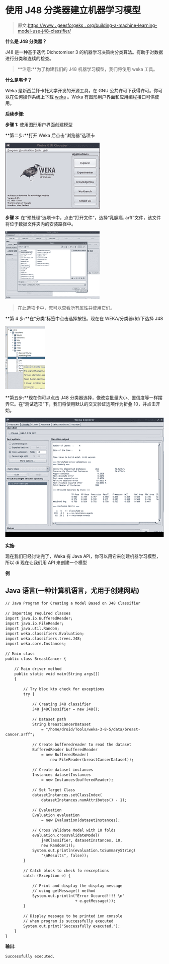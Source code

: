# 使用 J48 分类器建立机器学习模型

> 原文:[https://www . geesforgeks . org/building-a-machine-learning-model-use-j48-classifier/](https://www.geeksforgeeks.org/building-a-machine-learning-model-using-j48-classifier/)

**什么是 J48 分类器？**

J48 是一种基于迭代 Dichotomiser 3 的机器学习决策树分类算法。有助于对数据进行分类和连续的检查。

> **注意:**为了构建我们的 J48 机器学习模型，我们将使用 weka 工具。

**什么是韦卡？**

Weka 是新西兰怀卡托大学开发的开源工具，在 GNU 公共许可下获得许可。你可以在任何操作系统上下载 [weka](https://waikato.github.io/weka-wiki/downloading_weka/) 。Weka 有图形用户界面和应用编程接口可供使用。

**后续步骤:**

**步骤 1:** 使用图形用户界面创建模型

**第二步:**打开 Weka 后点击“浏览器”选项卡

![](img/9797e01740d87a4b39ee71a4eb8dec3e.png)

**步骤 3:** 在“预处理”选项卡中，点击“打开文件”，选择“乳腺癌. arff”文件，该文件将位于数据文件夹内的安装路径中。

![](img/38d9a6591c73f8bdc876ab3bf6b84ce2.png)

> 在此选项卡中，您可以查看所有属性并使用它们。

**第 4 步:**在“分类”标签中点击选择按钮。现在在 WEKA/分类器/树/下选择 J48

![](img/154d7f64c72b4db61c25f178e92da2ea.png)

**第五步:**现在你可以点击 J48 分类器选择，像改变批量大小、置信度等一样摆弄它。在“测试选项”下，我们将使用默认的交叉验证选项作为折叠 10，并点击开始。

![](img/9b86a3516ee939fc277f8416558fba52.png)

**实施:**

现在我们已经讨论完了，Weka 有 Java API，你可以用它来创建机器学习模型，所以 di 现在让我们用 API 来创建一个模型

**例**

## Java 语言(一种计算机语言，尤用于创建网站)

```
// Java Program for Creating a Model Based on J48 Classifier

// Importing required classes
import java.io.BufferedReader;
import java.io.FileReader;
import java.util.Random;
import weka.classifiers.Evaluation;
import weka.classifiers.trees.J48;
import weka.core.Instances;

// Main class
public class BreastCancer {

    // Main driver method
    public static void main(String args[])
    {

        // Try bloc kto check for exceptions
        try {

            // Creating J48 classifier
            J48 j48Classifier = new J48();

            // Dataset path
            String breastCancerDataset
                = "/home/droid/Tools/weka-3-8-5/data/breast-cancer.arff";

            // Create bufferedreader to read the dataset
            BufferedReader bufferedReader
                = new BufferedReader(
                    new FileReader(breastCancerDataset));

            // Create dataset instances
            Instances datasetInstances
                = new Instances(bufferedReader);

            // Set Target Class
            datasetInstances.setClassIndex(
                datasetInstances.numAttributes() - 1);

            // Evaluation
            Evaluation evaluation
                = new Evaluation(datasetInstances);

            // Cross Validate Model with 10 folds
            evaluation.crossValidateModel(
                j48Classifier, datasetInstances, 10,
                new Random(1));
            System.out.println(evaluation.toSummaryString(
                "\nResults", false));
        }

        // Catch block to check fo rexceptions
        catch (Exception e) {

            // Print and display the display message
            // using getMessage() method
            System.out.println("Error Occured!!!! \n"
                               + e.getMessage());
        }

        // Display message to be printed ion console
        // when program is successfully executed
        System.out.print("Successfully executed.");
    }
}
```

**输出:**

```
Successfully executed.
```